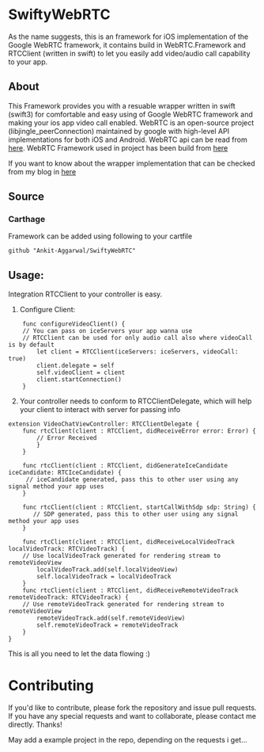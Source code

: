 # SwiftyWebRTC

As the name suggests, this is an framework for iOS implementation of the Google WebRTC framework, it contains build in WebRTC.Framework and RTCClient (written in swift) to let you easily add video/audio call capability to your app.

## About

This Framework provides you with a resuable wrapper written in swift (swift3) for comfortable and easy using of Google WebRTC framework and making your ios app video call enabled.
WebRTC is an open-source project (libjingle_peerConnection) maintained by google with high-level API implementations for both iOS and Android. 
WebRTC api can be read from [here](https://developer.mozilla.org/en-US/docs/Web/API/WebRTC_API).
WebRTC Framework used in project has been build from [here](https://webrtc.org/native-code/ios/)

If you want to know about the wrapper implementation that can be checked from my blog in [here](https://medium.com/@aren.ankit/swiftywebrtc-789936b0e39b#.mgcrsvjkw) 
## Source
### Carthage

Framework can be added using following to your cartfile
```
github "Ankit-Aggarwal/SwiftyWebRTC" 
```

## Usage:
Integration RTCClient to your controller is easy.

1. Configure Client:
```
    func configureVideoClient() {
    // You can pass on iceServers your app wanna use 
    // RTCClient can be used for only audio call also where videoCall is by default
        let client = RTCClient(iceServers: iceServers, videoCall: true)
        client.delegate = self
        self.videoClient = client
        client.startConnection()
    }
```
2. Your controller needs to conform to RTCClientDelegate, which will help your client to interact with server for passing info
```
extension VideoChatViewController: RTCClientDelegate {
    func rtcClient(client : RTCClient, didReceiveError error: Error) {
        // Error Received
        }
    }

    func rtcClient(client : RTCClient, didGenerateIceCandidate iceCandidate: RTCIceCandidate) {
     // iceCandidate generated, pass this to other user using any signal method your app uses
    }

    func rtcClient(client : RTCClient, startCallWithSdp sdp: String) {
       // SDP generated, pass this to other user using any signal method your app uses
    }

    func rtcClient(client : RTCClient, didReceiveLocalVideoTrack localVideoTrack: RTCVideoTrack) {
    // Use localVideoTrack generated for rendering stream to remoteVideoView
        localVideoTrack.add(self.localVideoView)
        self.localVideoTrack = localVideoTrack
    }
    func rtcClient(client : RTCClient, didReceiveRemoteVideoTrack remoteVideoTrack: RTCVideoTrack) {
    // Use remoteVideoTrack generated for rendering stream to remoteVideoView
        remoteVideoTrack.add(self.remoteVideoView)
        self.remoteVideoTrack = remoteVideoTrack
    }
}
```

This is all you need to let the data flowing :)

# Contributing

If you'd like to contribute, please fork the repository and issue pull requests. If you have any special requests and want to collaborate, please contact me directly. Thanks!

May add a example project in the repo, depending on the requests i get...
